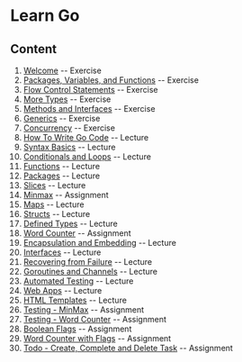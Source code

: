 # Learn Go

## Content

1. [Welcome](./go-ex1-tour-welcome.md) -- Exercise
2. [Packages, Variables, and Functions](./go-ex2-tour-packages-variables-functions.md) -- Exercise
3. [Flow Control Statements](./go-ex3-tour-flow-control-statements.md) -- Exercise
4. [More Types](./go-ex4-tour-more-types.md) -- Exercise
5. [Methods and Interfaces](./go-ex5-tour-methods-and-interfaces.md) -- Exercise
6. [Generics](./go-ex6-tour-generics.md) -- Exercise
7. [Concurrency](./go-ex7-tour-concurrency.md) -- Exercise
8. [How To Write Go Code](./go-lec1-how-to-write-go-code.md) -- Lecture
9. [Syntax Basics](./go-lec-head-first-go-syntax-basics.md) -- Lecture
10. [Conditionals and Loops](./go-lec-head-first-go-conditionals-and-loops.md) -- Lecture
11. [Functions](./go-lec-head-first-go-functions.md) -- Lecture
12. [Packages](./go-lec-head-first-go-packages.md) -- Lecture
13. [Slices](./go-lec-head-first-go-slices.md) -- Lecture
14. [Minmax](./go-as-minmax.md) -- Assignment
15. [Maps](./go-lec-head-first-go-maps.md) -- Lecture
16. [Structs](./go-lec-head-first-go-structs.md) -- Lecture
17. [Defined Types](./go-lec-head-first-go-defined-types.md) -- Lecture
18. [Word Counter](./go-as-word-counter.md) -- Assignment
19. [Encapsulation and Embedding](./go-lec-head-first-go-encapsulation.md) -- Lecture
20. [Interfaces](./go-lec-head-first-go-interfaces.md) -- Lecture
21. [Recovering from Failure](./go-lec-head-first-go-recovering-from-failure.md) -- Lecture
22. [Goroutines and Channels](./go-lec-head-first-go-goroutines-and-channels.md) -- Lecture
23. [Automated Testing](./go-lec-head-first-go-automated-testing.md) -- Lecture
24. [Web Apps](./go-lec-head-first-go-web-apps.md) -- Lecture
25. [HTML Templates](./go-lec-head-first-go-html-templates.md) -- Lecture
26. [Testing - MinMax](./go-as-test-minmax.md) -- Assignment
27. [Testing - Word Counter](./go-as-test-word-counter.md) -- Assignment
28. [Boolean Flags](./go-as-boolean-flags.md) -- Assignment
29. [Word Counter with Flags](./go-as-word-counter-with-flags.md) -- Assignment
30. [Todo - Create, Complete and Delete Task](./go-as-todo-create-complete-delete-task.md) -- Assignment
